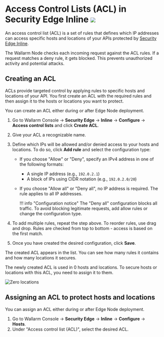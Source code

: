# Access Control Lists (ACL) in Security Edge Inline <a href="../../../../about-wallarm/subscription-plans/#security-edge-paid-plan"><img src="../../../../images/security-edge-tag.svg" style="border: none;"></a>

An access control list (ACL) is a set of rules that defines which IP addresses can access specific hosts and locations of your APIs protected by [Security Edge Inline](/overview.md).

The Wallarm Node checks each incoming request against the ACL rules. If a request matches a deny rule, it gets blocked. This prevents unauthorized activity and potential attacks.

## Creating an ACL

ACLs provide targeted control by applying rules to specific hosts and locations of your API. You first create an ACL with the required rules and then assign it to the hosts or locations you want to protect.

You can create an ACL either during or after Edge Node deployment.

1. Go to Wallarm Console → **Security Edge** → **Inline** → **Configure** → **Access control lists** and click **Create ACL**.
1. Give your ACL a recognizable name.
1. Define which IPs will be allowed and/or denied access to your hosts and locations. To do so, click **Add rule** and select the configuration type:
    
    * If you choose "Allow" or "Deny", specify an IPv4 address in one of the following formats:
    
        * A single IP address (e.g., `192.0.2.1`)
        * A block of IPs using CIDR notation (e.g., `192.0.2.0/20`)  
        
    * If you choose "Allow all" or "Deny all", no IP address is required. The rule applies to all IP addresses.

        !!! info "Configuration notice"
            The "Deny all" configuration blocks all traffic. To avoid blocking legitimate requests, add allow rules or change the configuration type.

1. To add multiple rules, repeat the step above. To reorder rules, use drag and drop. Rules are checked from top to bottom - access is based on the first match.
1. Once you have created the desired configuration, click **Save**.

The created ACL appears in the list. You can see how many rules it contains and how many locations it secures. 

The newly created ACL is used in 0 hosts and locations. To secure hosts or locations with this ACL, you need to assign it to them.

![Zero locations](../../../images/configuration-guides/acl-zero-locations.png)

## Assigning an ACL to protect hosts and locations

You can assign an ACL either during or after Edge Node deployment.

1. Go to Wallarm Console → **Security Edge** → **Inline** → **Configure** → **Hosts**.
2. Under "Access control list (ACL)", select the desired ACL.

